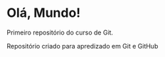 # Olá, Mundo!
 Primeiro repositório do curso de Git.

 Repositório criado para apredizado em Git e GitHub
